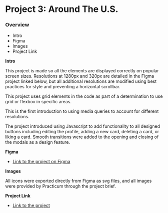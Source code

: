 # Project 3: Around The U.S.

### Overview

- Intro
- Figma
- Images
- Project Link

**Intro**

This project is made so all the elements are displayed correctly on popular screen sizes. Resolutions at 1280px and 320px are detailed in the Figma project linked below, but all additional resolutions are modified using best practices for style and preventing a horizontal scrollbar.

This project uses grid elements in the code as part of a determination to use grid or flexbox in specific areas.

This is the first introduction to using media queries to account for different resolutions.

The project introduced using Javascript to add functionality to all designed buttons including editing the profile, adding a new card, deleting a card, or liking a card. Smooth transitions were added to the opening and closing of the modals as a design feature.

**Figma**

- [Link to the project on Figma](<https://www.figma.com/file/JFPhASqvZ5pBjQV2ouUlim/Sprint-5_-Around-The-U.S.-_-desktop-%2B-mobile-(Copy)?node-id=0-1&t=KUU3UtaPLUdz93hU-0#40;Copy)?t=3hvVWRz9LUFsxyNn-6>)

**Images**

All icons were exported directly from Figma as svg files, and all images were provided by Practicum through the project brief.

**Project Link**

- [Link to the project](https://jaimiebrown.github.io/se_project_aroundtheus/)
